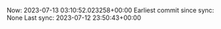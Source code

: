 Now: 2023-07-13 03:10:52.023258+00:00 Earliest commit since sync: None Last sync: 2023-07-12 23:50:43+00:00
